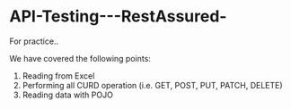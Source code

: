 # API-Testing---RestAssured-
For practice..


We have covered the following points:
1. Reading from Excel 
2. Performing all CURD operation (i.e. GET, POST, PUT, PATCH, DELETE)
3. Reading data with POJO 
